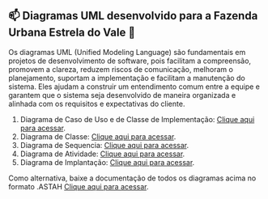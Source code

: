 ## 📫 Diagramas UML desenvolvido para a Fazenda Urbana Estrela do Vale :frog:

Os diagramas UML (Unified Modeling Language) são fundamentais em projetos de desenvolvimento de software, pois facilitam a compreensão, promovem a clareza, reduzem riscos de comunicação, melhoram o planejamento, suportam a implementação e facilitam a manutenção do sistema. Eles ajudam a construir um entendimento comum entre a equipe e garantem que o sistema seja desenvolvido de maneira organizada e alinhada com os requisitos e expectativas do cliente.

1. Diagrama de Caso de Uso e de Classe de Implementação: [Clique aqui para acessar](https://github.com/nathaliajacque/ADS_PIM_QuartoSemestre/tree/main/Fazenda%20Urbana%20-%20EstrelaDoVale/Diagrama%20de%20Caso%20de%20Uso).
2. Diagrama de Classe: [Clique aqui para acessar](https://github.com/nathaliajacque/ADS_PIM_QuartoSemestre/tree/main/Fazenda%20Urbana%20-%20EstrelaDoVale/Diagrama%20de%20Classe).
3. Diagrama de Sequencia: [Clique aqui para acessar](https://github.com/nathaliajacque/ADS_PIM_QuartoSemestre/tree/main/Fazenda%20Urbana%20-%20EstrelaDoVale/Diagrama%20de%20Sequ%C3%AAncia).
4. Diagrama de Atividade: [Clique aqui para acessar](https://github.com/nathaliajacque/ADS_PIM_QuartoSemestre/tree/main/Fazenda%20Urbana%20-%20EstrelaDoVale/Diagrama%20de%20Atividade%20-%20Collection).
5. Diagrama de Implantação: [Clique aqui para acessar](https://github.com/nathaliajacque/ADS_PIM_QuartoSemestre/tree/main/Fazenda%20Urbana%20-%20EstrelaDoVale/Diagrama%20de%20Implementa%C3%A7%C3%A3o).


Como alternativa, baixe a documentação de todos os diagramas acima no formato .ASTAH [Clique aqui para acessar](https://github.com/nathaliajacque/ADS_PIM_QuartoSemestre/blob/main/Fazenda%20Urbana%20-%20EstrelaDoVale/Fazenda%20Urbana%20-%20EstrelaDoVale.asta).



